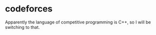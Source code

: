 # codeforces

Apparently the language of competitive programming is C++, so I will be switching to that.
